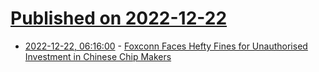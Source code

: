 # [Published on 2022-12-22](index.md)

* [2022-12-22, 06:16:00](https://soylentnews.org/article.pl?sid=22/12/21/132244&from=rss) - [Foxconn Faces Hefty Fines for Unauthorised Investment in Chinese Chip Makers](https://soylentnews.org/article.pl?sid=22/12/21/132244&from=rss)
